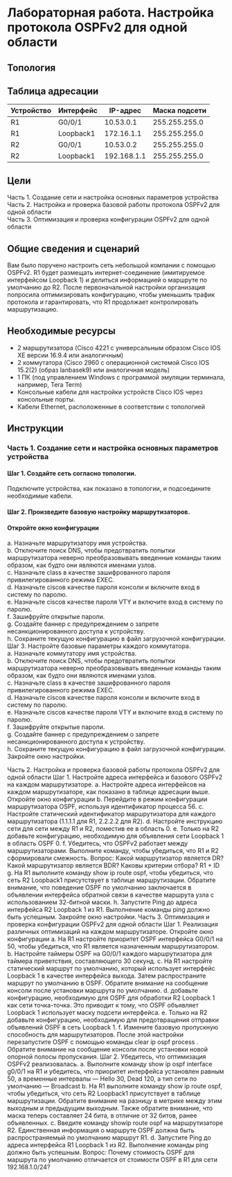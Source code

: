 # Лабораторная работа. Настройка протокола OSPFv2 для одной области

## Топология
 
## Таблица адресации
|Устройство |Интерфейс	|IP-адрес	|Маска подсети |
|----|-----|--------|----------|
|R1	|G0/0/1	|10.53.0.1  	|255.255.255.0 |
|R1	| Loopback1| 172.16.1.1| 	255.255.255.0|
|R2	|G0/0/1	|10.53.0.2 	|255.255.255.0|
|R2	|Loopback1 |	192.168.1.1| 	255.255.255.0|
## Цели 
Часть 1. Создание сети и настройка основных параметров устройства   
Часть 2. Настройка и проверка базовой работы протокола  OSPFv2 для одной области  
Часть 3. Оптимизация и проверка конфигурации OSPFv2 для одной области  
## Общие сведения и сценарий  
Вам было поручено настроить сеть небольшой компании с помощью OSPFv2. R1 будет размещать интернет-соединение (имитируемое интерфейсом Loopback 1) и делиться   информацией о маршруте по умолчанию до  R2. После первоначальной настройки организация попросила оптимизировать конфигурацию, чтобы уменьшить трафик протокола и   гарантировать, что R1 продолжает контролировать маршрутизацию.  
## Необходимые ресурсы  
-	2 маршрутизатора (Cisco 4221 с универсальным образом Cisco IOS XE версии 16.9.4 или аналогичным)  
-	2 коммутатора (Cisco 2960 с операционной системой Cisco IOS 15.2(2) (образ lanbasek9) или аналогичная модель)  
-	1 ПК (под управлением Windows с программой эмуляции терминала, например, Tera Term)  
-	Консольные кабели для настройки устройств Cisco IOS через консольные порты.  
-	Кабели Ethernet, расположенные в соответствии с топологией  
## Инструкции  
### Часть 1. Создание сети и настройка основных параметров устройства
#### Шаг 1. Создайте сеть согласно топологии.  
Подключите устройства, как показано в топологии, и подсоедините необходимые кабели.   
#### Шаг 2. Произведите базовую настройку маршрутизаторов.  
#### Откройте окно конфигурации
a.	Назначьте маршрутизатору имя устройства.  
b.	Отключите поиск DNS, чтобы предотвратить попытки маршрутизатора неверно преобразовывать введенные команды таким образом, как будто они являются именами узлов.  
c.	Назначьте class в качестве зашифрованного пароля привилегированного режима EXEC.  
d.	Назначьте ciscoв качестве пароля консоли и включите вход в систему по паролю.  
e.	Назначьте ciscoв качестве пароля VTY и включите вход в систему по паролю.  
f.	Зашифруйте открытые пароли.  
g.	Создайте баннер с предупреждением о запрете несанкционированного доступа к устройству.  
h.	Сохраните текущую конфигурацию в файл загрузочной конфигурации.  
Шаг 3. Настройте базовые параметры каждого коммутатора.  
a.	Назначьте коммутатору имя устройства.  
b.	Отключите поиск DNS, чтобы предотвратить попытки маршрутизатора неверно преобразовывать введенные команды таким образом, как будто они являются именами узлов.  
c.	Назначьте class в качестве зашифрованного пароля привилегированного режима EXEC.  
d.	Назначьте ciscoв качестве пароля консоли и включите вход в систему по паролю.  
e.	Назначьте ciscoв качестве пароля VTY и включите вход в систему по паролю.  
f.	Зашифруйте открытые пароли.  
g.	Создайте баннер с предупреждением о запрете несанкционированного доступа к устройству.  
h.	Сохраните текущую конфигурацию в файл загрузочной конфигурации.  
Закройте окно настройки.  

Часть 2. Настройка и проверка базовой работы протокола OSPFv2 для одной области
Шаг 1. Настройте адреса интерфейса и базового OSPFv2 на каждом маршрутизаторе.
a.	Настройте адреса интерфейсов на каждом маршрутизаторе, как показано в таблице адресации выше.
Откройте окно конфигурации
b.	Перейдите в режим конфигурации маршрутизатора OSPF, используя идентификатор процесса 56.
c.	Настройте статический идентификатор маршрутизатора для каждого маршрутизатора (1.1.1.1 для R1, 2.2.2.2 для R2).
d.	Настройте инструкцию сети для сети между R1 и R2, поместив ее в область 0.
e.	Только на R2 добавьте конфигурацию, необходимую для объявления сети Loopback 1 в область OSPF 0.
f.	Убедитесь, что OSPFv2 работает между маршрутизаторами. Выполните команду, чтобы убедиться, что R1 и R2 сформировали смежность.
Вопрос:
Какой маршрутизатор является DR? Какой маршрутизатор является BDR? Каковы критерии отбора? R1 + ID
g.	На R1 выполните команду show ip route ospf, чтобы убедиться, что сеть R2 Loopback1 присутствует в таблице маршрутизации. Обратите внимание, что поведение OSPF по умолчанию заключается в объявлении интерфейса обратной связи в качестве маршрута узла с использованием 32-битной маски.
h.	Запустите Ping до  адреса интерфейса R2 Loopback 1 из R1. Выполнение команды ping должно быть успешным.
Закройте окно настройки.
Часть 3. Оптимизация и проверка конфигурации OSPFv2 для одной области
Шаг 1. Реализация различных оптимизаций на каждом маршрутизаторе.
Откройте окно конфигурации
a.	На R1 настройте приоритет OSPF интерфейса G0/0/1 на 50, чтобы убедиться, что R1 является назначенным маршрутизатором.
b.	Настройте таймеры OSPF на G0/0/1 каждого маршрутизатора для таймера приветствия, составляющего 30 секунд.
c.	На R1 настройте статический маршрут по умолчанию, который использует интерфейс Loopback 1 в качестве интерфейса выхода. Затем распространите маршрут по умолчанию в OSPF. Обратите внимание на сообщение консоли после установки маршрута по умолчанию.
d.	добавьте конфигурацию, необходимую для OSPF для обработки R2 Loopback 1 как сети точка-точка. Это приводит к тому, что OSPF объявляет Loopback 1 использует маску подсети интерфейса.
e.	Только на R2 добавьте конфигурацию, необходимую для предотвращения отправки объявлений OSPF в сеть Loopback 1.
f.	Измените базовую пропускную способность для маршрутизаторов. После этой настройки перезапустите OSPF с помощью команды clear ip ospf process . Обратите внимание на сообщение консоли после установки новой опорной полосы пропускания.
Шаг 2. Убедитесь, что оптимизация OSPFv2 реализовалась.
a.	Выполните команду show ip ospf interface g0/0/1 на R1 и убедитесь, что приоритет интерфейса установлен равным 50, а временные интервалы — Hello 30, Dead 120, а тип сети по умолчанию — Broadcast
b.	На R1 выполните команду show ip route ospf, чтобы убедиться, что сеть R2 Loopback1 присутствует в таблице маршрутизации. Обратите внимание на разницу в метрике между этим выходным и предыдущим выходным. Также обратите внимание, что маска теперь составляет 24 бита, в отличие от 32 битов, ранее объявленных.
c.	Введите команду showip route ospf на маршрутизаторе R2. Единственная информация о маршруте OSPF должна быть распространяемый по умолчанию маршрут R1.
d.	Запустите Ping до адреса интерфейса R1 Loopback 1 из R2. Выполнение команды ping должно быть успешным.
Вопрос:
Почему стоимость OSPF для маршрута по умолчанию отличается от стоимости OSPF в R1 для сети 192.168.1.0/24?

